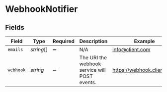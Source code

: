 # WebhookNotifier


## Fields

| Field                                         | Type                                          | Required                                      | Description                                   | Example                                       |
| --------------------------------------------- | --------------------------------------------- | --------------------------------------------- | --------------------------------------------- | --------------------------------------------- |
| `emails`                                      | *string*[]                                    | :heavy_minus_sign:                            | N/A                                           | info@client.com                               |
| `webhook`                                     | *string*                                      | :heavy_minus_sign:                            | The URI the webhook service will POST events. | https://webhook.client.com                    |